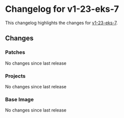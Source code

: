 # Changelog for v1-23-eks-7

This changelog highlights the changes for [v1-23-eks-7](https://github.com/aws/eks-distro/tree/v1-23-eks-7).

## Changes

### Patches
No changes since last release

### Projects
No changes since last release

### Base Image
No changes since last release

